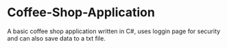 # Coffee-Shop-Application
A basic coffee shop application written in C#, uses loggin page for security and can also save data to a txt file.
